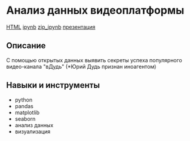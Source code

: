 # Анализ данных видеоплатформы
[HTML](https://github.com/Malakhova-Natalya/Pet-project/blob/main/video_project/vdud_project.html "Заголовок ссылки") [ipynb](https://github.com/Malakhova-Natalya/Pet-project/blob/main/video_project/vdud_project.ipynb "Заголовок ссылки") [zip_ipynb](https://github.com/Malakhova-Natalya/Pet-project/blob/main/video_project/vdud_video_project.zip "Заголовок ссылки") [презентация](https://github.com/Malakhova-Natalya/Pet-project/blob/main/video_project/Анализ%20данных%20видеоплатформы.pdf "Заголовок ссылки")

## Описание	
С помощью открытых данных выявить секреты успеха популярного видео-канала "вДудь" (*Юрий Дудь признан иноагентом)
## Навыки и инструменты
- python 
- pandas 
- matplotlib
- seaborn
- анализ данных
- визуализация
